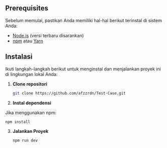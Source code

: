 ## Prerequisites

Sebelum memulai, pastikan Anda memiliki hal-hal berikut terinstal di sistem Anda:

- [Node.js](https://nodejs.org/) (versi terbaru disarankan)
- [npm](https://www.npmjs.com/) atau [Yarn](https://yarnpkg.com/)

## Instalasi

Ikuti langkah-langkah berikut untuk menginstal dan menjalankan proyek ini di lingkungan lokal Anda:

1. **Clone repositori**

   ```bash
   git clone https://github.com/afzzrdn/Test-Case.git
   
2. **Instal dependensi**
 
  Jika menggunakan npm:
  ```bash
  npm install
  ```

3. **Jalankan Proyek**
   ```bash
   npm run dev
   ```

